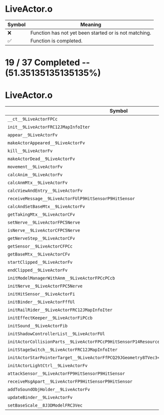 # LiveActor.o
| Symbol | Meaning 
| ------------- | ------------- 
| :x: | Function has not yet been started or is not matching. 
| :white_check_mark: | Function is completed. 


# 19 / 37 Completed -- (51.35135135135135%)
# LiveActor.o
| Symbol | Decompiled? |
| ------------- | ------------- |
| `__ct__9LiveActorFPCc` | :x: |
| `init__9LiveActorFRC12JMapInfoIter` | :white_check_mark: |
| `appear__9LiveActorFv` | :white_check_mark: |
| `makeActorAppeared__9LiveActorFv` | :white_check_mark: |
| `kill__9LiveActorFv` | :white_check_mark: |
| `makeActorDead__9LiveActorFv` | :x: |
| `movement__9LiveActorFv` | :x: |
| `calcAnim__9LiveActorFv` | :x: |
| `calcAnmMtx__9LiveActorFv` | :x: |
| `calcViewAndEntry__9LiveActorFv` | :x: |
| `receiveMessage__9LiveActorFUlP9HitSensorP9HitSensor` | :x: |
| `calcAndSetBaseMtx__9LiveActorFv` | :x: |
| `getTakingMtx__9LiveActorCFv` | :white_check_mark: |
| `setNerve__9LiveActorFPC5Nerve` | :white_check_mark: |
| `isNerve__9LiveActorCFPC5Nerve` | :white_check_mark: |
| `getNerveStep__9LiveActorCFv` | :white_check_mark: |
| `getSensor__9LiveActorCFPCc` | :white_check_mark: |
| `getBaseMtx__9LiveActorCFv` | :white_check_mark: |
| `startClipped__9LiveActorFv` | :x: |
| `endClipped__9LiveActorFv` | :x: |
| `initModelManagerWithAnm__9LiveActorFPCcPCcb` | :white_check_mark: |
| `initNerve__9LiveActorFPC5Nerve` | :white_check_mark: |
| `initHitSensor__9LiveActorFi` | :white_check_mark: |
| `initBinder__9LiveActorFffUl` | :x: |
| `initRailRider__9LiveActorFRC12JMapInfoIter` | :white_check_mark: |
| `initEffectKeeper__9LiveActorFiPCcb` | :x: |
| `initSound__9LiveActorFib` | :x: |
| `initShadowControllerList__9LiveActorFUl` | :white_check_mark: |
| `initActorCollisionParts__9LiveActorFPCcP9HitSensorP14ResourceHolderPA4_fbb` | :x: |
| `initStageSwitch__9LiveActorFRC12JMapInfoIter` | :white_check_mark: |
| `initActorStarPointerTarget__9LiveActorFfPCQ29JGeometry8TVec3<f>PA4_fQ29JGeometry8TVec3<f>` | :x: |
| `initActorLightCtrl__9LiveActorFv` | :white_check_mark: |
| `attackSensor__9LiveActorFP9HitSensorP9HitSensor` | :white_check_mark: |
| `receiveMsgApart__9LiveActorFP9HitSensorP9HitSensor` | :white_check_mark: |
| `addToSoundObjHolder__9LiveActorFv` | :x: |
| `updateBinder__9LiveActorFv` | :x: |
| `setBaseScale__8J3DModelFRC3Vec` | :x: |
